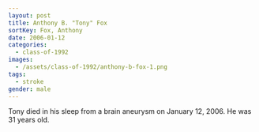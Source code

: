 ```yaml
---
layout: post
title: Anthony B. "Tony" Fox
sortKey: Fox, Anthony
date: 2006-01-12
categories:
  - class-of-1992
images:
  - /assets/class-of-1992/anthony-b-fox-1.png
tags:
  - stroke
gender: male
---
```

Tony died in his sleep from a brain aneurysm on January 12, 2006.  He was 31 years old.
